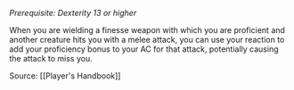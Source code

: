 _Prerequisite: Dexterity 13 or higher_

When you are wielding a finesse weapon with which you are proficient and another creature hits you with a melee attack, you can use your reaction to add your proficiency bonus to your AC for that attack, potentially causing the attack to miss you.

Source: [[Player's Handbook]]